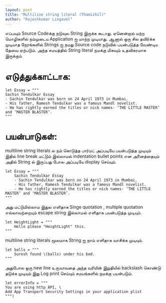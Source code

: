 ```yaml
---
layout: post
title: "Multiline string literal (Thamizhil)"
author: "Rajeshkumar Lingavel"
---
```



எப்பவும் Source  Codeக்கு நடுவுல String இருக்க கூடாது. ஏனென்றால் மற்ற மொழிகளில் நம்முடைய Application ஐ மாற்ற முடியாது. ஆனால் ஒரு சில தவிர்க்க முடியாத நேரங்களில்  Strings ஐ  நமது Source code நடுவில் பயன்படுத்த வேண்டிய தேவை ஏற்படும். அந்த சமயத்தில் String literal நமக்கு மிகவும் உதவிகரமாக இருக்கும்


# எடுத்துக்காட்டாக:
```
let Essay = """
Sachin Tendulkar Essay
- Sachin Tendulkar was born on 24 April 1973 in Mumbai. 
- His father, Ramesh Tendulkar was a famous Mandl novelist.
- He has rightly earned the titles or nick names- ‘THE LITTLE MASTER’ and ‘MASTER BLASTER’.
"""
```
# பயன்பாடுகள்:

multiline string literals ல நம் கொடுத்த பார்மட் அப்படியே பயன்படுத்த முடியும் இதில் line break மட்டும் இல்லாமல் indentation bullet points என அனைத்தையும் அதில் String ல் இருப்பது  போல அப்படியே display செய்யும்.
```
let Essay = """
    Sachin Tendulkar Essay
    - Sachin Tendulkar was born on 24 April 1973 in Mumbai. 
    - His father, Ramesh Tendulkar was a famous Mandl novelist.
    - He has rightly earned the titles or nick names- ‘THE LITTLE MASTER’ and ‘MASTER BLASTER’.
"""
```

அது மட்டுமில்லாம இதுல எளிதாக Singe quotation , multiple quotation எல்லாவற்றையும் escape string  இல்லாமல் எளிதாக பயன்படுத்த முடியும்.

```
let HeightLight = """
    Hello please "HeightLight" this.
"""
```

multiline string literals மூலமாக String ஐ நாம் எளிதாக வாசிக்க முடியும்.

```
let balls = """
    Suresh found \(balls) under his bed.
"""
```

அதுபோல ஒரு new line உருவாவதை அந்த வரியின் இறுதியில் backslash கொண்டு தடுக்க முடியும் இது Log print செய்யும் சமயங்களில் நமக்கு பயன்படும்.

```
let errorInfo = """
You are using http API, \
Add App Transport Security Settings in your application plist
""")
```
 
